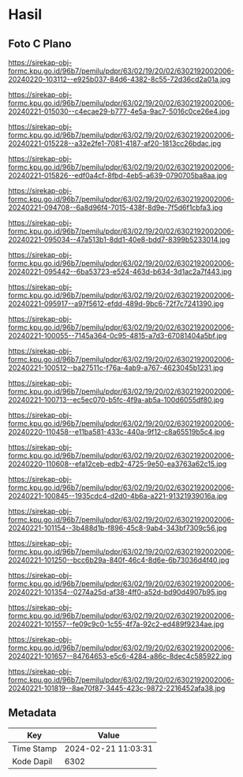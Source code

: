 # Hasil

## Foto C Plano

https://sirekap-obj-formc.kpu.go.id/96b7/pemilu/pdpr/63/02/19/20/02/6302192002006-20240220-103112--e925b037-84d6-4382-8c55-72d36cd2a01a.jpg

https://sirekap-obj-formc.kpu.go.id/96b7/pemilu/pdpr/63/02/19/20/02/6302192002006-20240221-015030--c4ecae29-b777-4e5a-9ac7-5016c0ce26e4.jpg

https://sirekap-obj-formc.kpu.go.id/96b7/pemilu/pdpr/63/02/19/20/02/6302192002006-20240221-015228--a32e2fe1-7081-4187-af20-1813cc26bdac.jpg

https://sirekap-obj-formc.kpu.go.id/96b7/pemilu/pdpr/63/02/19/20/02/6302192002006-20240221-015826--edf0a4cf-8fbd-4eb5-a639-0790705ba8aa.jpg

https://sirekap-obj-formc.kpu.go.id/96b7/pemilu/pdpr/63/02/19/20/02/6302192002006-20240221-094708--6a8d96f4-7015-438f-8d9e-7f5d6f1cbfa3.jpg

https://sirekap-obj-formc.kpu.go.id/96b7/pemilu/pdpr/63/02/19/20/02/6302192002006-20240221-095034--47a513b1-8dd1-40e8-bdd7-8399b5233014.jpg

https://sirekap-obj-formc.kpu.go.id/96b7/pemilu/pdpr/63/02/19/20/02/6302192002006-20240221-095442--6ba53723-e524-463d-b634-3d1ac2a7f443.jpg

https://sirekap-obj-formc.kpu.go.id/96b7/pemilu/pdpr/63/02/19/20/02/6302192002006-20240221-095917--a97f5612-efdd-489d-9bc6-72f7c7241390.jpg

https://sirekap-obj-formc.kpu.go.id/96b7/pemilu/pdpr/63/02/19/20/02/6302192002006-20240221-100055--7145a364-0c95-4815-a7d3-67081404a5bf.jpg

https://sirekap-obj-formc.kpu.go.id/96b7/pemilu/pdpr/63/02/19/20/02/6302192002006-20240221-100512--ba27511c-f76a-4ab9-a767-4623045b1231.jpg

https://sirekap-obj-formc.kpu.go.id/96b7/pemilu/pdpr/63/02/19/20/02/6302192002006-20240221-100713--ec5ec070-b5fc-4f9a-ab5a-100d6055df80.jpg

https://sirekap-obj-formc.kpu.go.id/96b7/pemilu/pdpr/63/02/19/20/02/6302192002006-20240220-110458--e11ba581-433c-440a-9f12-c8a65519b5c4.jpg

https://sirekap-obj-formc.kpu.go.id/96b7/pemilu/pdpr/63/02/19/20/02/6302192002006-20240220-110608--efa12ceb-edb2-4725-9e50-ea3763a62c15.jpg

https://sirekap-obj-formc.kpu.go.id/96b7/pemilu/pdpr/63/02/19/20/02/6302192002006-20240221-100845--1935cdc4-d2d0-4b6a-a221-91321939016a.jpg

https://sirekap-obj-formc.kpu.go.id/96b7/pemilu/pdpr/63/02/19/20/02/6302192002006-20240221-101154--3b488d1b-f896-45c8-9ab4-343bf7309c56.jpg

https://sirekap-obj-formc.kpu.go.id/96b7/pemilu/pdpr/63/02/19/20/02/6302192002006-20240221-101250--bcc6b29a-840f-46c4-8d6e-6b73036d4f40.jpg

https://sirekap-obj-formc.kpu.go.id/96b7/pemilu/pdpr/63/02/19/20/02/6302192002006-20240221-101354--0274a25d-af38-4ff0-a52d-bd90d4907b95.jpg

https://sirekap-obj-formc.kpu.go.id/96b7/pemilu/pdpr/63/02/19/20/02/6302192002006-20240221-101557--fe09c9c0-1c55-4f7a-92c2-ed489f9234ae.jpg

https://sirekap-obj-formc.kpu.go.id/96b7/pemilu/pdpr/63/02/19/20/02/6302192002006-20240221-101657--84764653-e5c6-4284-a86c-8dec4c585922.jpg

https://sirekap-obj-formc.kpu.go.id/96b7/pemilu/pdpr/63/02/19/20/02/6302192002006-20240221-101819--8ae70f87-3445-423c-9872-2216452afa38.jpg


## Metadata

| Key        | Value               |
| ---------- | ------------------- |
| Time Stamp | 2024-02-21 11:03:31 |
| Kode Dapil | 6302                |



